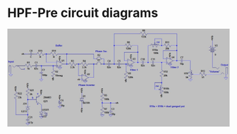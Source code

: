 # HPF-Pre circuit diagrams

![HPF-Pre Series 3 circuit diagram](https://github.com/bassistTech/HPF-Technology-LLC/blob/master/HPF-Pre-Schematics/hpf03%20design%20circuit.asc.jpg)

